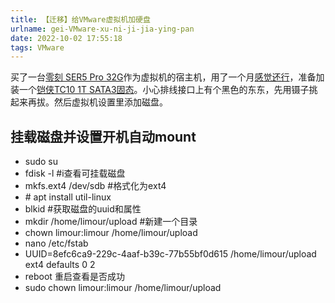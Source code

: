 ```yaml
---
title: 【迁移】给VMware虚拟机加硬盘
urlname: gei-VMware-xu-ni-ji-jia-ying-pan
date: 2022-10-02 17:55:18
tags: VMware
---
```

买了一台[零刻 SER5 Pro 32G](https://zhongce.sina.com.cn/article/view/146429/)作为虚拟机的宿主机，用了一个月[感觉还行](https://tz.limour.eu.org/)，准备加装一个[铠侠TC10 1T SATA3固态](https://item.jd.com/100007080971.html)。小心排线接口上有个黑色的东东，先用镊子挑起来再拔。然后虚拟机设置里添加磁盘。

## 挂载磁盘并设置开机自动mount

*   sudo su
*   fdisk -l #i查看可挂载磁盘
*   mkfs.ext4 /dev/sdb #格式化为ext4
*   \# apt install util-linux
*   blkid #获取磁盘的uuid和属性
*   mkdir /home/limour/upload #新建一个目录
*   chown limour:limour /home/limour/upload
*   nano /etc/fstab
*   UUID=8efc6ca9-229c-4aaf-b39c-77b55bf0d615 /home/limour/upload ext4 defaults 0 2
*   reboot 重启查看是否成功
*   sudo chown limour:limour /home/limour/upload
